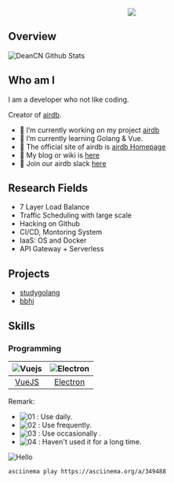 
<div align="center"><img src="https://scf.baobeihuijia.com/release/svg/aboutme?" /></div>


## Overview

![DeanCN Github Stats](https://github-readme-stats.vercel.app/api?username=deancn&show_icons=true)


## Who am I

I am a developer who not like coding.

Creator of [airdb](https://github.com/airdb). 

- 🔭 I’m currently working on my project [airdb](https://github.com/airdb)
- 🌱 I’m currently learning Golang & Vue.
- 👯 The official site of airdb is [airdb Homepage](https://www.airdb.com)
- 📘 My blog or wiki is [here](https://airdb-wiki.github.io)
- 💬 Join our airdb slack [here](https://airdb-com.slack.com/)


## Research Fields
  - 7 Layer Load Balance
  - Traffic Scheduling with large scale
  - Hacking on Github
  - CI/CD, Montoring System
  - IaaS: OS and Docker
  - API Gateway + Serverless
  
## Projects

- [studygolang](https://airdb-wiki.github.io/studygolang) 
- [bbhj](https://airdb-wiki.github.io/bbhj) 

## Skills

### Programming
| ![Vuejs](https://s1.ax1x.com/2020/07/22/U7hkn0.png) | ![Electron](https://s1.ax1x.com/2020/07/22/U7h9pj.png) | 
| :-: | :-: |
 [VueJS](https://cn.vuejs.org/) | [Electron](http://www.electronjs.org/) | 

Remark:
 - ![01](https://s1.ax1x.com/2020/07/22/U74gZ6.png) : Use daily.
 - ![02](https://s1.ax1x.com/2020/07/22/U746qx.png) : Use frequently.
 - ![03](https://s1.ax1x.com/2020/07/22/U74ys1.png) : Use occasionally .
 - ![04](https://s1.ax1x.com/2020/07/22/U74sMR.png) : Haven't used it for a long time.


![Hello](https://www.airdb.com/images/hello.gif)

```bash
asciinema play https://asciinema.org/a/349488
```

